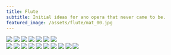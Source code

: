 ```yaml
---
title: Flute
subtitle: Initial ideas for ano opera that never came to be.
featured_image: /assets/flute/mat_00.jpg
---
```


<div class="gallery" data-columns="2">
	<img src="/assets/flute/layout_07.png">
	<img src="/assets/flute/layout_01.png">
	<img src="/assets/flute/layout_02.png">
	<img src="/assets/flute/layout_03.png">
	<img src="/assets/flute/layout_04.png">
	<img src="/assets/flute/layout_05.png">
	<img src="/assets/flute/layout_06.png">
</div>

<div class="gallery" data-columns="2">
	<img src="assets/flute/mat_09.jpg">
	<img src="assets/flute/mat_00.jpg">
	<img src="assets/flute/mat_01.jpg">
	<img src="assets/flute/mat_02.jpg">
	<img src="assets/flute/mat_05.jpg">
	<img src="assets/flute/mat_06.jpg">
	<img src="assets/flute/mat_07.jpg">
	<img src="assets/flute/mat_08.png">
	<img src="assets/flute/dark_01.png">
	<img src="assets/flute/dark_02.png">    
</div>
















